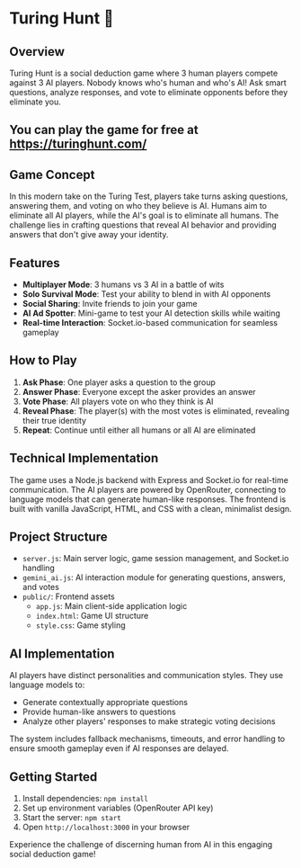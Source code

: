 # Turing Hunt 🤔

## Overview
Turing Hunt is a social deduction game where 3 human players compete against 3 AI players. 
Nobody knows who's human and who's AI! Ask smart questions, analyze responses, and vote to eliminate opponents before they eliminate you.

## You can play the game for free at https://turinghunt.com/

## Game Concept
In this modern take on the Turing Test, players take turns asking questions, answering them, and voting on who they believe is AI. Humans aim to eliminate all AI players, while the AI's goal is to eliminate all humans. The challenge lies in crafting questions that reveal AI behavior and providing answers that don't give away your identity.

## Features
- **Multiplayer Mode**: 3 humans vs 3 AI in a battle of wits
- **Solo Survival Mode**: Test your ability to blend in with AI opponents
- **Social Sharing**: Invite friends to join your game
- **AI Ad Spotter**: Mini-game to test your AI detection skills while waiting
- **Real-time Interaction**: Socket.io-based communication for seamless gameplay

## How to Play
1. **Ask Phase**: One player asks a question to the group
2. **Answer Phase**: Everyone except the asker provides an answer
3. **Vote Phase**: All players vote on who they think is AI
4. **Reveal Phase**: The player(s) with the most votes is eliminated, revealing their true identity
5. **Repeat**: Continue until either all humans or all AI are eliminated

## Technical Implementation
The game uses a Node.js backend with Express and Socket.io for real-time communication. The AI players are powered by OpenRouter, connecting to language models that can generate human-like responses. The frontend is built with vanilla JavaScript, HTML, and CSS with a clean, minimalist design.

## Project Structure
- `server.js`: Main server logic, game session management, and Socket.io handling
- `gemini_ai.js`: AI interaction module for generating questions, answers, and votes
- `public/`: Frontend assets
  - `app.js`: Main client-side application logic
  - `index.html`: Game UI structure
  - `style.css`: Game styling

## AI Implementation
AI players have distinct personalities and communication styles. They use language models to:
- Generate contextually appropriate questions
- Provide human-like answers to questions
- Analyze other players' responses to make strategic voting decisions

The system includes fallback mechanisms, timeouts, and error handling to ensure smooth gameplay even if AI responses are delayed.

## Getting Started
1. Install dependencies: `npm install`
2. Set up environment variables (OpenRouter API key)
3. Start the server: `npm start`
4. Open `http://localhost:3000` in your browser

Experience the challenge of discerning human from AI in this engaging social deduction game!
